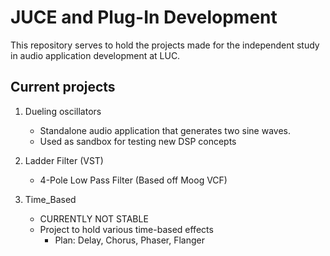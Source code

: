 # JUCE and Plug-In Development

This repository serves to hold the projects made for the independent study in
audio application development at LUC.

## Current projects

1. Dueling oscillators
     * Standalone audio application that generates two sine waves.
     * Used as sandbox for testing new DSP concepts

2. Ladder Filter (VST)
     * 4-Pole Low Pass Filter (Based off Moog VCF)

3. Time_Based
    * CURRENTLY NOT STABLE
    * Project to hold various time-based effects
      * Plan: Delay, Chorus, Phaser, Flanger

      
